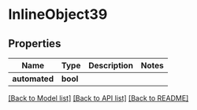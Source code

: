 # InlineObject39

## Properties
Name | Type | Description | Notes
------------ | ------------- | ------------- | -------------
**automated** | **bool** |  | 

[[Back to Model list]](../README.md#documentation-for-models) [[Back to API list]](../README.md#documentation-for-api-endpoints) [[Back to README]](../README.md)


